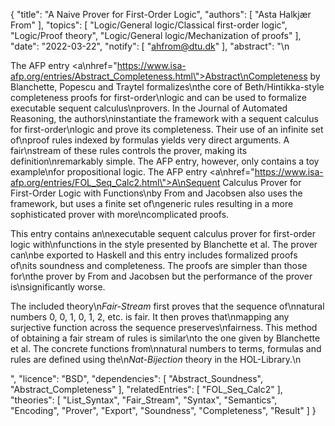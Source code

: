 {
    "title": "A Naive Prover for First-Order Logic",
    "authors": [
        "Asta Halkjær From"
    ],
    "topics": [
        "Logic/General logic/Classical first-order logic",
        "Logic/Proof theory",
        "Logic/General logic/Mechanization of proofs"
    ],
    "date": "2022-03-22",
    "notify": [
        "ahfrom@dtu.dk"
    ],
    "abstract": "\n<p> The AFP entry <a\nhref=\"https://www.isa-afp.org/entries/Abstract_Completeness.html\">Abstract\nCompleteness</a> by Blanchette, Popescu and Traytel formalizes\nthe core of Beth/Hintikka-style completeness proofs for first-order\nlogic and can be used to formalize executable sequent calculus\nprovers. In the Journal of Automated Reasoning, the authors\ninstantiate the framework with a sequent calculus for first-order\nlogic and prove its completeness. Their use of an infinite set of\nproof rules indexed by formulas yields very direct arguments. A fair\nstream of these rules controls the prover, making its definition\nremarkably simple. The AFP entry, however, only contains a toy example\nfor propositional logic. The AFP entry <a\nhref=\"https://www.isa-afp.org/entries/FOL_Seq_Calc2.html\">A\nSequent Calculus Prover for First-Order Logic with Functions</a>\nby From and Jacobsen also uses the framework, but uses a finite set of\ngeneric rules resulting in a more sophisticated prover with more\ncomplicated proofs. </p> <p> This entry contains an\nexecutable sequent calculus prover for first-order logic with\nfunctions in the style presented by Blanchette et al. The prover can\nbe exported to Haskell and this entry includes formalized proofs of\nits soundness and completeness. The proofs are simpler than those for\nthe prover by From and Jacobsen but the performance of the prover is\nsignificantly worse. </p> <p> The included theory\n<em>Fair-Stream</em> first proves that the sequence of\nnatural numbers 0, 0, 1, 0, 1, 2, etc. is fair. It then proves that\nmapping any surjective function across the sequence preserves\nfairness. This method of obtaining a fair stream of rules is similar\nto the one given by Blanchette et al. The concrete functions from\nnatural numbers to terms, formulas and rules are defined using the\n<em>Nat-Bijection</em> theory in the HOL-Library.\n</p>",
    "licence": "BSD",
    "dependencies": [
        "Abstract_Soundness",
        "Abstract_Completeness"
    ],
    "relatedEntries": [
        "FOL_Seq_Calc2"
    ],
    "theories": [
        "List_Syntax",
        "Fair_Stream",
        "Syntax",
        "Semantics",
        "Encoding",
        "Prover",
        "Export",
        "Soundness",
        "Completeness",
        "Result"
    ]
}